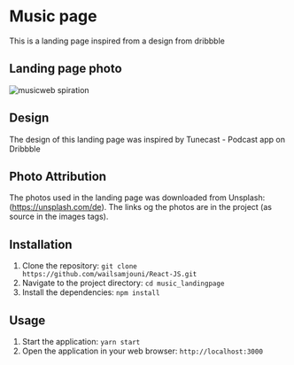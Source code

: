 # Music page

This is a landing page inspired from a design from dribbble

## Landing page photo
![musicweb](https://user-images.githubusercontent.com/51680878/236016121-7d27ae25-26e7-4f23-8662-89a25c8af46a.png)
spiration

## Design 

The design of this landing page was inspired by Tunecast - Podcast app on Dribbble

## Photo Attribution

The photos used in the landing page was downloaded from Unsplash: (https://unsplash.com/de). The links og the photos are in the project (as source in the images tags).


## Installation

1. Clone the repository: `git clone https://github.com/wailsamjouni/React-JS.git`
2. Navigate to the project directory: `cd music_landingpage`
3. Install the dependencies: `npm install`

## Usage

1. Start the application: `yarn start`
2. Open the application in your web browser: `http://localhost:3000`

